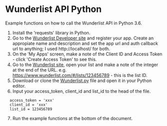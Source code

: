 # Wunderlist API Python
Example functions on how to call the Wunderlist API in Python 3.6.

1. Install the 'requests' library in Python.
2. Go to the [Wunderlist Developer site](http://developer.wunderlist.com) and register your app. Create an appropiate name and description and set the app url and auth callback url to anything; I used http://localhost/ for both.
3. On the 'My Apps' screen, make a note of the Client ID and Access Token - click 'Create Access Token' to see this.
4. Go to the [Wunderlist site](https://www.wunderlist.com/), open your list and make a note of the integer at the end of the URL. e.g. https://www.wunderlist.com/#/lists/123456789 - this is the list ID.
5. Download or clone the [Wunderlist.py](Wunderlist.py) file and open it in your Python editor.
6. Input your access_token, client_id and list_id to the head of the file.
```
  access_token = 'xxx'
  client_id = 'xxx'
  list_id = 123456789
```
7. Run the example functions at the bottom of the document. 
